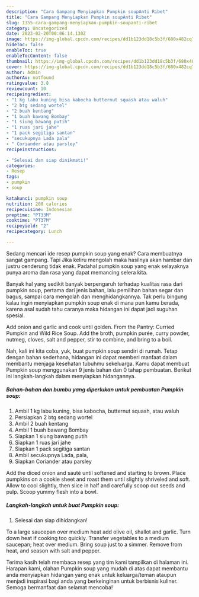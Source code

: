 ```yaml
---
description: "Cara Gampang Menyiapkan Pumpkin soupAnti Ribet"
title: "Cara Gampang Menyiapkan Pumpkin soupAnti Ribet"
slug: 1355-cara-gampang-menyiapkan-pumpkin-soupanti-ribet
category: Uncategorized
date: 2023-02-20T00:06:14.130Z
image: https://img-global.cpcdn.com/recipes/dd1b123dd18c5b3f/680x482cq70/pumpkin-soup-foto-resep-utama.jpg
hideToc: false
enableToc: true
enableTocContent: false
thumbnail: https://img-global.cpcdn.com/recipes/dd1b123dd18c5b3f/680x482cq70/pumpkin-soup-foto-resep-utama.jpg
cover: https://img-global.cpcdn.com/recipes/dd1b123dd18c5b3f/680x482cq70/pumpkin-soup-foto-resep-utama.jpg
author: Admin
authorAv: notfound
ratingvalue: 3.8
reviewcount: 10
recipeingredient:
- "1 kg labu kuning bisa kabocha butternut squash atau waluh"
- "2 btg sedang wortel"
- "2 buah kentang"
- "1 buah bawang Bombay"
- "1 siung bawang putih"
- "1 ruas jari jahe"
- "1 pack segitiga santan"
- "secukupnya Lada pala"
- " Coriander atau parsley"
recipeinstructions:

- "Selesai dan siap dinikmati!"
categories:
- Resep
tags:
- pumpkin
- soup

katakunci: pumpkin soup 
nutrition: 208 calories
recipecuisine: Indonesian
preptime: "PT33M"
cooktime: "PT37M"
recipeyield: "2"
recipecategory: Lunch

---
```



Sedang mencari ide resep pumpkin soup yang enak? Cara membuatnya sangat gampang. Tapi Jika keliru mengolah maka hasilnya akan hambar dan justru cenderung tidak enak. Padahal pumpkin soup yang enak selayaknya punya aroma dan rasa yang dapat memancing selera kita.


Banyak hal yang sedikit banyak berpengaruh terhadap kualitas rasa dari pumpkin soup, pertama dari jenis bahan, lalu pemilihan bahan segar dan bagus, sampai cara mengolah dan menghidangkannya. Tak perlu bingung kalau ingin menyiapkan pumpkin soup enak di mana pun kamu berada, karena asal sudah tahu caranya maka hidangan ini dapat jadi suguhan spesial.

Add onion and garlic and cook until golden. From the Pantry: Curried Pumpkin and Wild Rice Soup. Add the broth, pumpkin purée, curry powder, nutmeg, cloves, salt and pepper, stir to combine, and bring to a boil.


Nah, kali ini kita coba, yuk, buat pumpkin soup sendiri di rumah. Tetap dengan bahan sederhana, hidangan ini dapat memberi manfaat dalam membantu menjaga kesehatan tubuhmu sekeluarga. Kamu dapat membuat Pumpkin soup menggunakan 9 jenis bahan dan 0 tahap pembuatan. Berikut ini langkah-langkah dalam menyiapkan hidangannya.

<!--inarticleads1-->

##### Bahan-bahan dan bumbu yang diperlukan untuk pembuatan Pumpkin soup:

1. Ambil 1 kg labu kuning, bisa kabocha, butternut squash, atau waluh
1. Persiapkan 2 btg sedang wortel
1. Ambil 2 buah kentang
1. Ambil 1 buah bawang Bombay
1. Siapkan 1 siung bawang putih
1. Siapkan 1 ruas jari jahe
1. Siapkan 1 pack segitiga santan
1. Ambil secukupnya Lada, pala,
1. Siapkan  Coriander atau parsley


Add the diced onion and sauté until softened and starting to brown. Place pumpkins on a cookie sheet and roast them until slightly shriveled and soft. Allow to cool slightly, then slice in half and carefully scoop out seeds and pulp. Scoop yummy flesh into a bowl. 

<!--inarticleads2-->

##### Langkah-langkah untuk buat Pumpkin soup:


1. Selesai dan siap dihidangkan!

To a large saucepan over medium heat add olive oil, shallot and garlic. Turn down heat if cooking too quickly. Transfer vegetables to a medium saucepan; heat over medium. Bring soup just to a simmer. Remove from heat, and season with salt and pepper. 

Terima kasih telah membaca resep yang tim kami tampilkan di halaman ini. Harapan kami, olahan Pumpkin soup yang mudah di atas dapat membantu anda menyiapkan hidangan yang enak untuk keluarga/teman ataupun menjadi inspirasi bagi anda yang berkeinginan untuk berbisnis kuliner. Semoga bermanfaat dan selamat mencoba!
